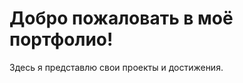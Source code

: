 <!DOCTYPE html>
<html>
<head>
  <title>Моё портфолио</title>
  <!-- Подключение ваших стилей, если есть -->
</head>
<body>
  <!-- Ваш контент портфолио -->
  <h1>Добро пожаловать в моё портфолио!</h1>
  <p>Здесь я представлю свои проекты и достижения.</p>
</body>
</html>
